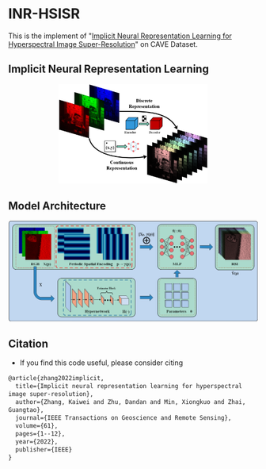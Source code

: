 # INR-HSISR
This is the implement of "[Implicit Neural Representation Learning for Hyperspectral Image Super-Resolution](https://ieeexplore.ieee.org/abstract/document/9991174)" on CAVE Dataset.

## Implicit Neural Representation Learning

<p align = "center">    
<img  src="https://github.com/kaviezhang/INR-HSISR/blob/main/result/intro.png" width="300" />
</p>

## Model Architecture

<p align = "center">    
<img  src="https://github.com/kaviezhang/INR-HSISR/blob/main/result/inr.png" width="600" />
</p>



## Citation
- If you find this code useful, please consider citing
```
@article{zhang2022implicit,
  title={Implicit neural representation learning for hyperspectral image super-resolution},
  author={Zhang, Kaiwei and Zhu, Dandan and Min, Xiongkuo and Zhai, Guangtao},
  journal={IEEE Transactions on Geoscience and Remote Sensing},
  volume={61},
  pages={1--12},
  year={2022},
  publisher={IEEE}
}
```
